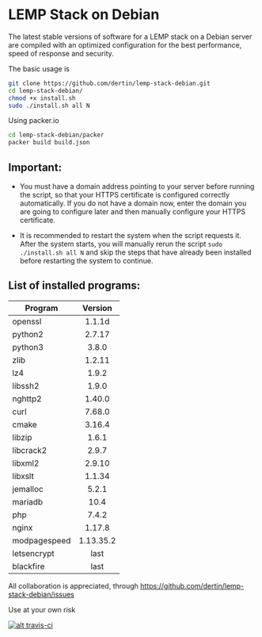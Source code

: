 # LEMP Stack on Debian

The latest stable versions of software for a LEMP stack on a Debian server are compiled with an optimized configuration for the best performance, speed of response and security.

The basic usage is
```sh
git clone https://github.com/dertin/lemp-stack-debian.git
cd lemp-stack-debian/
chmod +x install.sh
sudo ./install.sh all N
```
Using packer.io
```sh
cd lemp-stack-debian/packer
packer build build.json
```


## Important:

- You must have a domain address pointing to your server before running the script, so that your HTTPS certificate is configured correctly automatically. If you do not have a domain now, enter the domain you are going to configure later and then manually configure your HTTPS certificate.

- It is recommended to restart the system when the script requests it.
After the system starts, you will manually rerun the script `sudo ./install.sh all N` and skip the steps that have already been installed before restarting the system to continue.


## List of installed programs:

| Program       | Version    |
| ------------- |:----------:|
| openssl       | 1.1.1d     |
| python2       | 2.7.17     |
| python3       | 3.8.0      |
| zlib          | 1.2.11     |
| lz4           | 1.9.2      |
| libssh2       | 1.9.0      |
| nghttp2       | 1.40.0     |
| curl          | 7.68.0     |
| cmake         | 3.16.4     |
| libzip        | 1.6.1      |
| libcrack2     | 2.9.7      |
| libxml2       | 2.9.10     |
| libxslt       | 1.1.34     |
| jemalloc      | 5.2.1      |
| mariadb       | 10.4       |
| php           | 7.4.2      |
| nginx         | 1.17.8     |
| modpagespeed  | 1.13.35.2  |
| letsencrypt   | last       |
| blackfire     | last       |


All collaboration is appreciated, through https://github.com/dertin/lemp-stack-debian/issues

Use at your own risk

[![alt travis-ci](https://travis-ci.org/dertin/lemp-stack-debian.svg?branch=develop)](https://travis-ci.org/dertin/lemp-stack-debian/)
